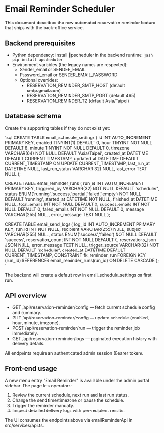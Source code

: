 ﻿# Email Reminder Scheduler

This document describes the new automated reservation reminder feature that ships with the back-office service.

## Backend prerequisites

- Python dependency: install pscheduler in the backend runtime:
  `ash
  pip install apscheduler
  `
- Environment variables (the legacy names are respected):
  - Sender_email or SENDER_EMAIL
  - Password_email or SENDER_EMAIL_PASSWORD
  - Optional overrides:
    - RESERVATION_REMINDER_SMTP_HOST (default smtp.gmail.com)
    - RESERVATION_REMINDER_SMTP_PORT (default 465)
    - RESERVATION_REMINDER_TZ (default Asia/Taipei)

## Database schema

Create the supporting tables if they do not exist yet:

`sql
CREATE TABLE email_schedule_settings (
    id INT AUTO_INCREMENT PRIMARY KEY,
    enabled TINYINT(1) DEFAULT 0,
    hour TINYINT NOT NULL DEFAULT 8,
    minute TINYINT NOT NULL DEFAULT 0,
    timezone VARCHAR(64) NOT NULL DEFAULT 'Asia/Taipei',
    created_at DATETIME DEFAULT CURRENT_TIMESTAMP,
    updated_at DATETIME DEFAULT CURRENT_TIMESTAMP ON UPDATE CURRENT_TIMESTAMP,
    last_run_at DATETIME NULL,
    last_run_status VARCHAR(32) NULL,
    last_error TEXT NULL
);

CREATE TABLE email_reminder_runs (
    run_id INT AUTO_INCREMENT PRIMARY KEY,
    triggered_by VARCHAR(32) NOT NULL DEFAULT 'scheduler',
    status ENUM('running','success','partial','failed','empty') NOT NULL DEFAULT 'running',
    started_at DATETIME NOT NULL,
    finished_at DATETIME NULL,
    total_emails INT NOT NULL DEFAULT 0,
    success_emails INT NOT NULL DEFAULT 0,
    failed_emails INT NOT NULL DEFAULT 0,
    message VARCHAR(255) NULL,
    error_message TEXT NULL
);

CREATE TABLE email_send_logs (
    log_id INT AUTO_INCREMENT PRIMARY KEY,
    run_id INT NOT NULL,
    recipient VARCHAR(255) NULL,
    subject VARCHAR(255) NULL,
    status ENUM('success','failed') NOT NULL DEFAULT 'success',
    reservation_count INT NOT NULL DEFAULT 0,
    reservations_json JSON NULL,
    error_message TEXT NULL,
    trigger_source VARCHAR(32) NOT NULL DEFAULT 'scheduler',
    created_at DATETIME DEFAULT CURRENT_TIMESTAMP,
    CONSTRAINT fk_reminder_run FOREIGN KEY (run_id)
        REFERENCES email_reminder_runs(run_id) ON DELETE CASCADE
);
`

The backend will create a default row in email_schedule_settings on first run.

## API overview

- GET /api/reservation-reminder/config — fetch current schedule config and summary.
- PUT /api/reservation-reminder/config — update schedule (enabled, hour, minute, 	imezone).
- POST /api/reservation-reminder/run — trigger the reminder job immediately.
- GET /api/reservation-reminder/logs — paginated execution history with delivery details.

All endpoints require an authenticated admin session (Bearer token).

## Front-end usage

A new menu entry "Email Reminder" is available under the admin portal sidebar. The page lets operators:

1. Review the current schedule, next run and last run status.
2. Change the send time/timezone or pause the schedule.
3. Trigger the reminder manually.
4. Inspect detailed delivery logs with per-recipient results.

The UI consumes the endpoints above via emailReminderApi in src/services/api.ts.
